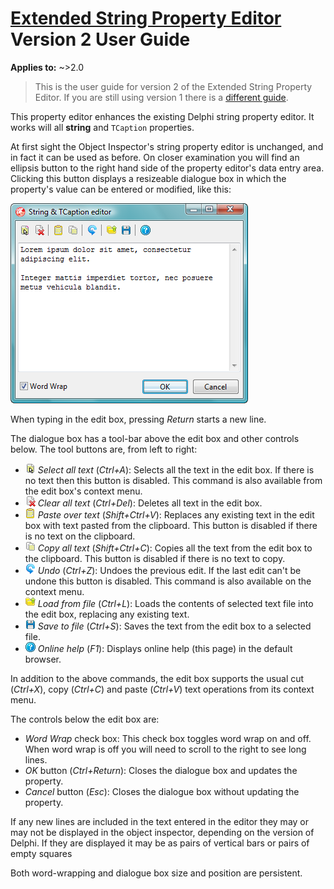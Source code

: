 # [Extended String Property Editor](../index.md) Version 2 User Guide

**Applies to:** ~>2.0

> This is the user guide for version 2 of the Extended String Property Editor. If you are still using version 1 there is a [different guide](../1/UserGuide.md).

This property editor enhances the existing Delphi string property editor. It works will all **string** and `TCaption` properties.

At first sight the Object Inspector's string property editor is unchanged, and in fact it can be used as before. On closer examination you will find an ellipsis button to the right hand side of the property editor's data entry area. Clicking this button displays a resizeable dialogue box in which the property's value can be entered or modified, like this:

![Image of Extended String Property v1](./images/window.png)

When typing in the edit box, pressing _Return_ starts a new line.

The dialogue box has a tool-bar above the edit box and other controls below. The tool buttons are, from left to right:

* ![Image of select all text tool button](./images/tb-selectall.png) _Select all text_ (_Ctrl+A_): Selects all the text in the edit box. If there is no text then this button is disabled. This command is also available from the edit box's context menu.
* ![Image of clear all text tool button](./images/tb-clear.png) _Clear all text_ (_Ctrl+Del_): Deletes all text in the edit box.
* ![Image of paste over text tool button](./images/tb-pasteover.png) _Paste over text_ (_Shift+Ctrl+V_): Replaces any existing text in the edit box with text pasted from the clipboard. This button is disabled if there is no text on the clipboard.
* ![Image of copy all text tool button](./images/tb-copyall.png) _Copy all text_ (_Shift+Ctrl+C_): Copies all the text from the edit box to the clipboard. This button is disabled if there is no text to copy.
* ![Image of undo tool button](./images/tb-undo.png) _Undo_ (_Ctrl+Z_): Undoes the previous edit. If the last edit can't be undone this button is disabled. This command is also available on the context menu.
* ![Image of load from file tool button](./images/tb-load.png) _Load from file_ (_Ctrl+L_): Loads the contents of selected text file into the edit box, replacing any existing text.
* ![Image of save to file tool button](./images/tb-save.png) _Save to file_ (_Ctrl+S_): Saves the text from the edit box to a selected file.
* ![Image of online help tool button](./images/tb-help.png) _Online help_ (_F1_): Displays online help (this page) in the default browser.

In addition to the above commands, the edit box supports the usual cut (_Ctrl+X_), copy (_Ctrl+C_) and paste (_Ctrl+V_) text operations from its context menu.

The controls below the edit box are:

* _Word Wrap_ check box: This check box toggles word wrap on and off. When word wrap is off you will need to scroll to the right to see long lines.
* _OK_ button (_Ctrl+Return_): Closes the dialogue box and updates the property.
* _Cancel_ button (_Esc_): Closes the dialogue box without updating the property.

If any new lines are included in the text entered in the editor they may or may not be displayed in the object inspector, depending on the version of Delphi. If they are displayed it may be as pairs of vertical bars or pairs of empty squares

Both word-wrapping and dialogue box size and position are persistent.
